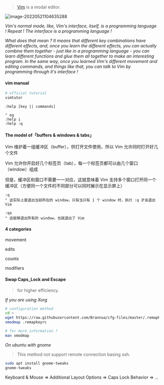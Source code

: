 
> [Vim](https://www.vim.org/) is a modal editor.

![image-20220521104635288](https://aliyun-oss-lpj.oss-cn-qingdao.aliyuncs.com/images/by-picgo/image-20220521104635288.png)

*Vim's normal mode, like, Vim's interface, itself, is a programming language ! Repeat ! The interface is a programming language !*

*What does that mean ? It means that different key combinations have different effects, and, once you learn the different effects, you can actually combine them together - just like in a programming language - you can learn different functions and glue them all together to make an interesting program. In the same way, once you learned Vim's different movement and editing commands, and things like that, you can talk to Vim by programming through it's interface !*

#### vim manual

```bash
# official tutorial
vimtutor
```

```vim
:help [key || commands]

" eg
:help i 
:help :q
```

#### The model of「buffers & windows & tabs」

Vim 维护着一组缓冲区（buffer），供打开文件使用，所以 Vim 允许同时打开好几个文件

Vim 允许你开启好几个标签页（tab），每一个标签页都可以由几个窗口（window）组成

但是，缓冲区和窗口不需要一一对应，这就意味着 Vim 支持多个窗口打开同一个缓冲区（方便同一个文件的不同部分可以同时展示在显示屏上）

```vim
:q
" 这实际上是退出当前所在的 window，只有当只有 1 个 window 时，执行 :q 才会退出 Vim

:qa
" 这能够退出所有的 window，也就退出了 Vim
```

#### 4 categories

movement

edits

counts

modifiers

#### Swap Caps_Lock and Escape

> for higher efficiency.

*If you are using Xorg*

```bash
# configuration method
cd ~
wget https://raw.githubusercontent.com/Brannua/cfg-files/master/.remapkeyrc
xmodmap .remapkeyrc

# for more information ?
man xmodmap
```

*On ubuntu with gnome*

> This method not support remote connection basing ssh.

```bash
sudo apt install gnome-tweaks
gnome-tweaks
```

Keyboard & Mouse => Additional Layout Options => Caps Lock Behavior => ...

